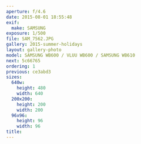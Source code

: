 ```yaml
---
aperture: f/4.6
date: 2015-08-01 18:55:48
exif:
  make: SAMSUNG
exposure: 1/500
file: SAM_7562.JPG
gallery: 2015-summer-holidays
layout: gallery-photo
model: SAMSUNG WB600 / VLUU WB600 / SAMSUNG WB610
next: 5c66765
ordering: 1
previous: ce3abd3
sizes:
  640w:
    height: 480
    width: 640
  200x200:
    height: 200
    width: 200
  96x96:
    height: 96
    width: 96
title: 
---
```

